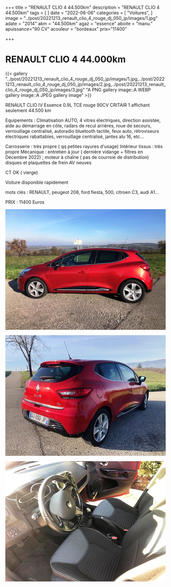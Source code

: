 +++
title = "RENAULT CLIO 4 44.500km"
description = "RENAULT CLIO 4 44.500km"
tags = [
]
date = "2022-06-06"
categories = [
    "Voitures",
]
image = "../post/20221213_renault_clio_4_rouge_dj_050_jp/images/1.jpg"
adate = "2014"
akm = "44.500km"
agaz = "essence"
aboite = "manu."
apuissance="90 CV"
acouleur = "bordeaux"
prix="11400"

+++

# RENAULT CLIO 4 44.000km

{{< gallery "../post/20221213_renault_clio_4_rouge_dj_050_jp/images/1.jpg,../post/20221213_renault_clio_4_rouge_dj_050_jp/images/2.jpg,../post/20221213_renault_clio_4_rouge_dj_050_jp/images/3.jpg" "A PNG gallery image::A WEBP gallery image::A JPEG gallery image" >}}


RENAULT CLIO IV Essence 0.9L TCE rouge 90CV CRITAIR 1 affichant seulement 44.500 km

Equipements :
Climatisation AUTO, 4 vitres électriques, direction assistée, aide au démarrage en côte, radars de recul arrières, roue de secours, verrouillage centralisé, autoradio bluetooth tactile, feux auto, rétroviseurs électriques rabattables, verrouillage centralisé, jantes alu 16, etc...

Carrosserie : très propre ( qq petites rayures d'usage)
Intérieur tissus : très propre
Mécanique : entretien à jour ( dernière vidange + filtres en Décembre 2022) ; moteur à chaîne ( pas de courroie de distribution)
disques et plaquettes de frein AV neuves

CT OK ( vierge)

Voiture disponible rapidement

mots clés : RENAULT, peugeot 208, ford fiesta, 500, citroen C3, audi A1...

PRIX : 11400 Euros


<!-- more -->


![](images/1.jpg)

![](images/2.jpg)

![](images/3.jpg)

